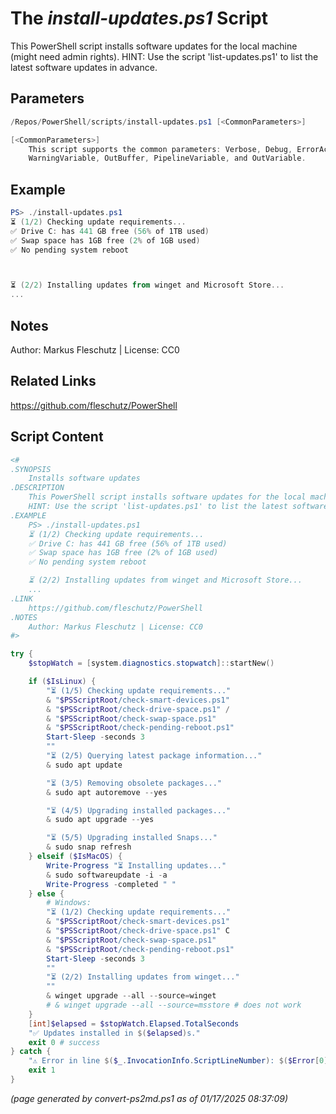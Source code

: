 The *install-updates.ps1* Script
===========================

This PowerShell script installs software updates for the local machine (might need admin rights).
HINT: Use the script 'list-updates.ps1' to list the latest software updates in advance.

Parameters
----------
```powershell
/Repos/PowerShell/scripts/install-updates.ps1 [<CommonParameters>]

[<CommonParameters>]
    This script supports the common parameters: Verbose, Debug, ErrorAction, ErrorVariable, WarningAction, 
    WarningVariable, OutBuffer, PipelineVariable, and OutVariable.
```

Example
-------
```powershell
PS> ./install-updates.ps1
⏳ (1/2) Checking update requirements...
✅ Drive C: has 441 GB free (56% of 1TB used)
✅ Swap space has 1GB free (2% of 1GB used)
✅ No pending system reboot



⏳ (2/2) Installing updates from winget and Microsoft Store...
...

```

Notes
-----
Author: Markus Fleschutz | License: CC0

Related Links
-------------
https://github.com/fleschutz/PowerShell

Script Content
--------------
```powershell
<#
.SYNOPSIS
	Installs software updates
.DESCRIPTION
	This PowerShell script installs software updates for the local machine (might need admin rights).
	HINT: Use the script 'list-updates.ps1' to list the latest software updates in advance.
.EXAMPLE
	PS> ./install-updates.ps1
	⏳ (1/2) Checking update requirements...
	✅ Drive C: has 441 GB free (56% of 1TB used)
	✅ Swap space has 1GB free (2% of 1GB used)
	✅ No pending system reboot

	⏳ (2/2) Installing updates from winget and Microsoft Store...
	...
.LINK
	https://github.com/fleschutz/PowerShell
.NOTES
	Author: Markus Fleschutz | License: CC0
#>

try {
	$stopWatch = [system.diagnostics.stopwatch]::startNew()

	if ($IsLinux) {
		"⏳ (1/5) Checking update requirements..."
		& "$PSScriptRoot/check-smart-devices.ps1"
		& "$PSScriptRoot/check-drive-space.ps1" /
		& "$PSScriptRoot/check-swap-space.ps1"
		& "$PSScriptRoot/check-pending-reboot.ps1"
		Start-Sleep -seconds 3
		""
		"⏳ (2/5) Querying latest package information..."
		& sudo apt update

		"⏳ (3/5) Removing obsolete packages..."
		& sudo apt autoremove --yes

		"⏳ (4/5) Upgrading installed packages..."
		& sudo apt upgrade --yes

		"⏳ (5/5) Upgrading installed Snaps..."
		& sudo snap refresh
	} elseif ($IsMacOS) {
		Write-Progress "⏳ Installing updates..."
		& sudo softwareupdate -i -a
		Write-Progress -completed " "
	} else {
		# Windows:
		"⏳ (1/2) Checking update requirements..."
		& "$PSScriptRoot/check-smart-devices.ps1"
		& "$PSScriptRoot/check-drive-space.ps1" C
		& "$PSScriptRoot/check-swap-space.ps1"
		& "$PSScriptRoot/check-pending-reboot.ps1"
		Start-Sleep -seconds 3
		""
		"⏳ (2/2) Installing updates from winget..."
		""
		& winget upgrade --all --source=winget
		# & winget upgrade --all --source=msstore # does not work
	}
	[int]$elapsed = $stopWatch.Elapsed.TotalSeconds
	"✅ Updates installed in $($elapsed)s."
	exit 0 # success
} catch {
	"⚠️ Error in line $($_.InvocationInfo.ScriptLineNumber): $($Error[0])"
	exit 1
}
```

*(page generated by convert-ps2md.ps1 as of 01/17/2025 08:37:09)*
